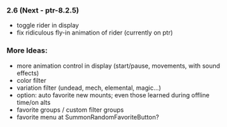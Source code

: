 ### 2.6 (Next - ptr-8.2.5)
- toggle rider in display
- fix ridiculous fly-in animation of rider (currently on ptr)

### More Ideas:
- more animation control in display (start/pause, movements, with sound effects)
- color filter
- variation filter (undead, mech, elemental, magic...)
- option: auto favorite new mounts; even those learned during offline time/on alts
- favorite groups / custom filter groups
- favorite menu at SummonRandomFavoriteButton?